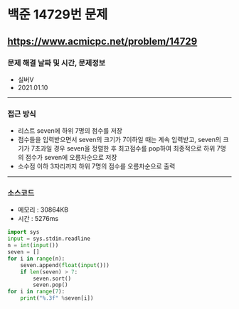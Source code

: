 # 백준 14729번 문제
https://www.acmicpc.net/problem/14729
---

### 문제 해결 날짜 및 시간, 문제정보
- 실버V
- 2021.01.10
---

### 접근 방식
- 리스트 seven에 하위 7명의 점수를 저장
- 점수들을 입력받으면서 seven의 크기가 7이하일 때는 계속 입력받고, seven의 크기가 7초과일 경우 seven을 정렬한 후 최고점수를 pop하여 최종적으로 하위 7명의 점수가 seven에 오름차순으로 저장
- 소수점 이하 3자리까지 하위 7명의 점수를 오름차순으로 출력
---

### 소스코드
- 메모리 : 30864KB
- 시간 : 5276ms
```Python
import sys
input = sys.stdin.readline
n = int(input())
seven = []
for i in range(n):
    seven.append(float(input()))
    if len(seven) > 7:
        seven.sort()
        seven.pop()
for i in range(7):
    print("%.3f" %seven[i])
```